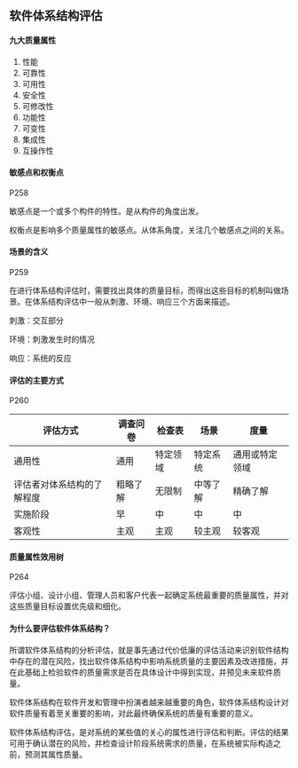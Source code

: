 ## 软件体系结构评估

#### 九大质量属性

1. 性能
2. 可靠性
3. 可用性
4. 安全性
5. 可修改性
6. 功能性
7. 可变性
8. 集成性
9. 互操作性

#### 敏感点和权衡点

P258

敏感点是一个或多个构件的特性。是从构件的角度出发。

权衡点是影响多个质量属性的敏感点。从体系角度，关注几个敏感点之间的关系。

#### 场景的含义

P259

在进行体系结构评估时，需要找出具体的质量目标，而得出这些目标的机制叫做场景。在体系结构评估中一般从刺激、环境、响应三个方面来描述。

刺激：交互部分

环境：刺激发生时的情况

响应：系统的反应

#### 评估的主要方式

P260

| 评估方式          | 调查问卷 | 检查表  | 场景   | 度量      |
| ------------- | ---- | ---- | ---- | ------- |
| 通用性           | 通用   | 特定领域 | 特定系统 | 通用或特定领域 |
| 评估者对体系结构的了解程度 | 粗略了解 | 无限制  | 中等了解 | 精确了解    |
| 实施阶段          | 早    | 中    | 中    | 中       |
| 客观性           | 主观   | 主观   | 较主观  | 较客观     |

#### 质量属性效用树

P264

评估小组、设计小组、管理人员和客户代表一起确定系统最重要的质量属性，并对这些质量目标设置优先级和细化。

#### 为什么要评估软件体系结构？

所谓软件体系结构的分析评估，就是事先通过代价低廉的评估活动来识别软件结构中存在的潜在风险，找出软件体系结构中影响系统质量的主要因素及改进措施，并在此基础上检验软件的质量需求是否在具体设计中得到实现，并预见未来软件质量。

软件体系结构在软件开发和管理中扮演者越来越重要的角色，软件体系结构设计对软件质量有着至关重要的影响，对此最终确保系统的质量有重要的意义。

软件体系结构评估，是对系统的某些值的关心的属性进行评估和判断。评估的结果可用于确认潜在的风险，并检查设计阶段系统需求的质量，在系统被实际构造之前，预测其属性质量。